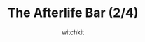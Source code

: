 ---
media: "images/rounds/war/the_afterlife_bar_2.png"
media_type: image
type: art
title: The Afterlife Bar (2/4)
author: [witchkit]
desc: A refuge deep inside the woods where the dead may shelter from the blizzard of oblivion.
---